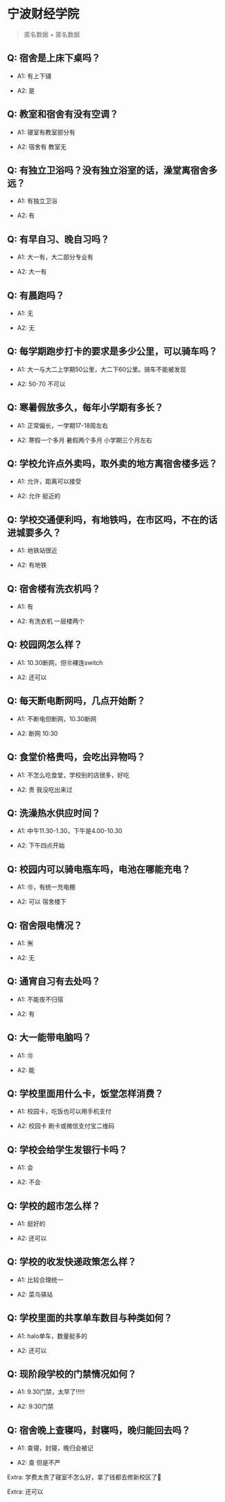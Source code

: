 # 宁波财经学院

> 匿名数据 + 匿名数据

## Q: 宿舍是上床下桌吗？

- A1: 有上下铺

- A2: 是

## Q: 教室和宿舍有没有空调？

- A1: 寝室有教室部分有

- A2: 宿舍有 教室无

## Q: 有独立卫浴吗？没有独立浴室的话，澡堂离宿舍多远？

- A1: 有独立卫浴

- A2: 有

## Q: 有早自习、晚自习吗？

- A1: 大一有，大二部分专业有

- A2: 大一有

## Q: 有晨跑吗？

- A1: 无

- A2: 无

## Q: 每学期跑步打卡的要求是多少公里，可以骑车吗？

- A1: 大一与大二上学期50公里，大二下60公里。骑车不能被发现

- A2: 50-70 不可以

## Q: 寒暑假放多久，每年小学期有多长？

- A1: 正常偏长，一学期17-18周左右

- A2: 寒假一个多月 暑假两个多月 小学期三个月左右

## Q: 学校允许点外卖吗，取外卖的地方离宿舍楼多远？

- A1: 允许，距离可以接受

- A2: 允许 挺近的

## Q: 学校交通便利吗，有地铁吗，在市区吗，不在的话进城要多久？

- A1: 地铁站很近

- A2: 有地铁

## Q: 宿舍楼有洗衣机吗？

- A1: 有

- A2: 有洗衣机 一层楼两个

## Q: 校园网怎么样？

- A1: 10.30断网，但🉑裸连switch

- A2: 还可以

## Q: 每天断电断网吗，几点开始断？

- A1: 不断电但断网，10.30断网

- A2: 断网 10:30

## Q: 食堂价格贵吗，会吃出异物吗？

- A1: 不怎么吃食堂，学校别的店很多，好吃

- A2: 贵 我没吃出来过

## Q: 洗澡热水供应时间？

- A1: 中午11.30-1.30，下午是4.00-10.30

- A2: 下午四点开始

## Q: 校园内可以骑电瓶车吗，电池在哪能充电？

- A1: 🉑，有统一充电棚

- A2: 可以 宿舍楼下

## Q: 宿舍限电情况？

- A1: 🈚

- A2: 无

## Q: 通宵自习有去处吗？

- A1: 不能夜不归宿

- A2: 有

## Q: 大一能带电脑吗？

- A1: 🉑

- A2: 能

## Q: 学校里面用什么卡，饭堂怎样消费？

- A1: 校园卡，吃饭也可以用手机支付

- A2: 校园卡 刷卡或微信支付宝二维码

## Q: 学校会给学生发银行卡吗？

- A1: 会

- A2: 不会

## Q: 学校的超市怎么样？

- A1: 挺好的

- A2: 还可以

## Q: 学校的收发快递政策怎么样？

- A1: 比较合理统一

- A2: 菜鸟驿站

## Q: 学校里面的共享单车数目与种类如何？

- A1: halo单车，数量挺多的

- A2: 还可以

## Q: 现阶段学校的门禁情况如何？

- A1: 9.30门禁，太早了!!!!!

- A2: 9:30门禁

## Q: 宿舍晚上查寝吗，封寝吗，晚归能回去吗？

- A1: 查寝，封寝，晚归会被记

- A2: 查 但是不严

Extra: 学费太贵了寝室不怎么好，拿了钱都去修新校区了🥵

Extra: 还可以